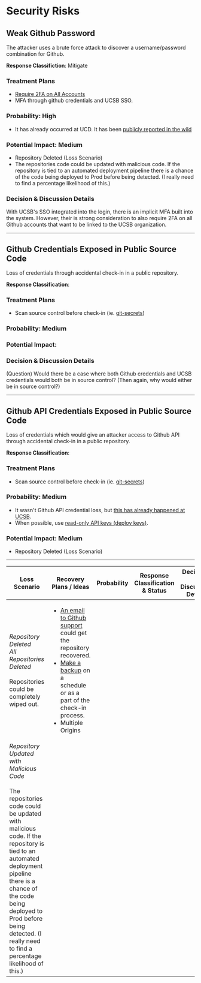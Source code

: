 # Security Risks

## Weak Github Password

The attacker uses a brute force attack to discover a username/password combination for Github.

**Response Classifiction**: Mitigate

### Treatment Plans

* [Require 2FA on All Accounts](https://help.github.com/en/articles/requiring-two-factor-authentication-in-your-organization)
* MFA through github credentials and UCSB SSO.

### Probability: High


* It has already occurred at UCD. It has been [publicly reported in the wild](https://stackoverflow.com/questions/9247961/recover-a-deleted-repository-github-issues)

### Potential Impact: Medium

* Repository Deleted (Loss Scenario)
* The repositories code could be updated with malicious code. If the repository is tied to an automated deployment pipeline there is a chance of the code being deployed to Prod before being detected. (I really need to find a percentage likelihood of this.)

### Decision & Discussion Details

With UCSB's SSO integrated into the login, there is an implicit MFA built into the system. However, their is strong consideration to also require 2FA on all Github accounts that want to be linked to the UCSB organization.



<hr />

## Github Credentials Exposed in Public Source Code

Loss of credentials through accidental check-in in a public repository.

**Response Classification**:

### Treatment Plans

* Scan source control before check-in (ie. [git-secrets](https://github.com/awslabs/git-secrets))

### Probability: Medium

### Potential Impact:

### Decision & Discussion Details

(Question) Would there be a case where both Github credentials and UCSB credentials would both be in source control? (Then again, why would either be in source control?)

<hr />

## Github API Credentials Exposed in Public Source Code

Loss of credentials which would give an attacker access to Github API through accidental check-in in a public repository.

**Response Classification**: 

### Treatment Plans

* Scan source control before check-in (ie. [git-secrets](https://github.com/awslabs/git-secrets))

### Probability: Medium

* It wasn't Github API credential loss, but [this has already happened at UCSB](http://stevenmaglio.blogspot.com/2019/02/aws-api-key-exposed-in-github.html).
* When possible, use [read-only API keys (deploy keys)](https://developer.github.com/v3/guides/managing-deploy-keys/).

### Potential Impact: Medium

* Repository Deleted (Loss Scenario)





<hr />

Loss Scenario | Recovery Plans / Ideas | Probability | Response Classification & Status | Decisiosn & Discussion Details
---|---|---|---|---
_Repository Deleted <br/>All Repositories Deleted_ <br /><br /> Repositories could be completely wiped out. | <ul><li>[An email to Github support](https://stackoverflow.com/questions/9247961/recover-a-deleted-repository-github-issues) could get the repository recovered.</li><li>[Make a backup](https://stackoverflow.com/questions/5578270/fully-backup-a-git-repo) on a schedule or as a part of the check-in process.</li><li>Multiple Origins</li></ul> |  |  |
_Repository Updated with Malicious Code_ <br /><br /> The repositories code could be updated with malicious code. If the repository is tied to an automated deployment pipeline there is a chance of the code being deployed to Prod before being detected. (I really need to find a percentage likelihood of this.) |  |  |  |  |